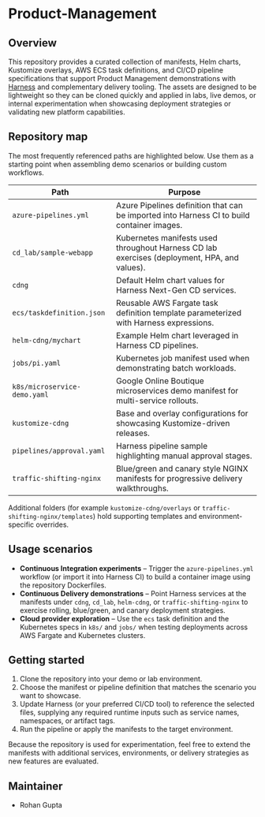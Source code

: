 # Product-Management

## Overview
This repository provides a curated collection of manifests, Helm charts, Kustomize overlays, AWS ECS task definitions, and CI/CD pipeline specifications that support Product Management demonstrations with [Harness](https://www.harness.io/) and complementary delivery tooling. The assets are designed to be lightweight so they can be cloned quickly and applied in labs, live demos, or internal experimentation when showcasing deployment strategies or validating new platform capabilities.

## Repository map
The most frequently referenced paths are highlighted below. Use them as a starting point when assembling demo scenarios or building custom workflows.

| Path | Purpose |
| --- | --- |
| `azure-pipelines.yml` | Azure Pipelines definition that can be imported into Harness CI to build container images. |
| `cd_lab/sample-webapp` | Kubernetes manifests used throughout Harness CD lab exercises (deployment, HPA, and values). |
| `cdng` | Default Helm chart values for Harness Next-Gen CD services. |
| `ecs/taskdefinition.json` | Reusable AWS Fargate task definition template parameterized with Harness expressions. |
| `helm-cdng/mychart` | Example Helm chart leveraged in Harness CD pipelines. |
| `jobs/pi.yaml` | Kubernetes job manifest used when demonstrating batch workloads. |
| `k8s/microservice-demo.yaml` | Google Online Boutique microservices demo manifest for multi-service rollouts. |
| `kustomize-cdng` | Base and overlay configurations for showcasing Kustomize-driven releases. |
| `pipelines/approval.yaml` | Harness pipeline sample highlighting manual approval stages. |
| `traffic-shifting-nginx` | Blue/green and canary style NGINX manifests for progressive delivery walkthroughs. |

Additional folders (for example `kustomize-cdng/overlays` or `traffic-shifting-nginx/templates`) hold supporting templates and environment-specific overrides.

## Usage scenarios
- **Continuous Integration experiments** – Trigger the `azure-pipelines.yml` workflow (or import it into Harness CI) to build a container image using the repository Dockerfiles.
- **Continuous Delivery demonstrations** – Point Harness services at the manifests under `cdng`, `cd_lab`, `helm-cdng`, or `traffic-shifting-nginx` to exercise rolling, blue/green, and canary deployment strategies.
- **Cloud provider exploration** – Use the `ecs` task definition and the Kubernetes specs in `k8s/` and `jobs/` when testing deployments across AWS Fargate and Kubernetes clusters.

## Getting started
1. Clone the repository into your demo or lab environment.
2. Choose the manifest or pipeline definition that matches the scenario you want to showcase.
3. Update Harness (or your preferred CI/CD tool) to reference the selected files, supplying any required runtime inputs such as service names, namespaces, or artifact tags.
4. Run the pipeline or apply the manifests to the target environment.

Because the repository is used for experimentation, feel free to extend the manifests with additional services, environments, or delivery strategies as new features are evaluated.

## Maintainer
- Rohan Gupta
